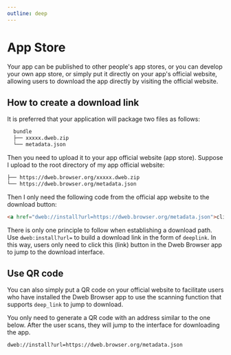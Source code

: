 ```yaml
---
outline: deep
---
```


# App Store

Your app can be published to other people's app stores, or you can develop your own app store, or simply put it directly on your app's official website, allowing users to download the app directly by visiting the official website.

## How to create a download link

It is preferred that your application will package two files as follows:

```bash
  bundle
  ├── xxxxx.dweb.zip
  └── metadata.json
```

Then you need to upload it to your app official website (app store).
Suppose I upload to the root directory of my app official website:

```bash
├── https://dweb.browser.org/xxxxx.dweb.zip
└── https://dweb.browser.org/metadata.json
```

Then I only need the following code from the official app website to the download button:

```html
<a href="dweb://install?url=https://dweb.browser.org/metadata.json">click download</a>
```

There is only one principle to follow when establishing a download path. Use `dweb:install?url=` to build a download link in the form of `deeplink`.
In this way, users only need to click this (link) button in the Dweb Browser app to jump to the download interface.

## Use QR code

You can also simply put a QR code on your official website to facilitate users who have installed the Dweb Browser app to use the scanning function that supports `deep_link` to jump to download.

You only need to generate a QR code with an address similar to the one below. After the user scans, they will jump to the interface for downloading the app.

```bash
dweb://install?url=https://dweb.browser.org/metadata.json
```
